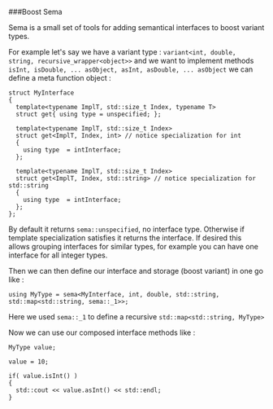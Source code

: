
###Boost Sema 

Sema is a small set of tools for adding semantical interfaces to boost variant types.

For example let's say we have a variant type : `variant<int, double, string, recursive_wrapper<object>>` and we want to implement methods
`isInt, isDouble, ... asObject, asInt, asDouble, ... asObject` we can define a meta function object :

```
struct MyInterface
{
  template<typename ImplT, std::size_t Index, typename T>
  struct get{ using type = unspecified; }; 
  
  template<typename ImplT, std::size_t Index>
  struct get<ImplT, Index, int> // notice specialization for int
  { 
    using type  = intInterface;
  }; 
  
  template<typename ImplT, std::size_t Index>
  struct get<ImplT, Index, std::string> // notice specialization for std::string
  { 
    using type  = intInterface;
  }; 
};
```

By default it returns `sema::unspecified`, no interface type. Otherwise if template specialization satisfies it returns the interface. If desired this allows grouping interfaces for similar types, for example you can have one interface for all integer types.

Then we can then define our interface and storage (boost variant) in one go like :

```
using MyType = sema<MyInterface, int, double, std::string, std::map<std::string, sema::_1>>;
```
Here we used `sema::_1` to define a recursive `std::map<std::string, MyType>`

Now we can use our composed interface methods like :

```
MyType value;

value = 10;

if( value.isInt() )
{
  std::cout << value.asInt() << std::endl;
}
```
